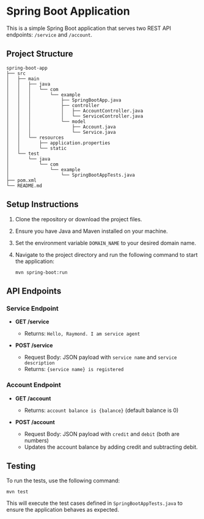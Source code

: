 # Spring Boot Application

This is a simple Spring Boot application that serves two REST API endpoints: `/service` and `/account`.

## Project Structure

```
spring-boot-app
├── src
│   ├── main
│   │   ├── java
│   │   │   └── com
│   │   │       └── example
│   │   │           ├── SpringBootApp.java
│   │   │           ├── controller
│   │   │           │   ├── AccountController.java
│   │   │           │   └── ServiceController.java
│   │   │           └── model
│   │   │               ├── Account.java
│   │   │               └── Service.java
│   │   └── resources
│   │       ├── application.properties
│   │       └── static
│   └── test
│       └── java
│           └── com
│               └── example
│                   └── SpringBootAppTests.java
├── pom.xml
└── README.md
```

## Setup Instructions

1. Clone the repository or download the project files.
2. Ensure you have Java and Maven installed on your machine.
3. Set the environment variable `DOMAIN_NAME` to your desired domain name.
4. Navigate to the project directory and run the following command to start the application:

   ```
   mvn spring-boot:run
   ```

## API Endpoints

### Service Endpoint

- **GET /service**
  - Returns: `Hello, Raymond. I am service agent`

- **POST /service**
  - Request Body: JSON payload with `service name` and `service description`
  - Returns: `{service name} is registered`

### Account Endpoint

- **GET /account**
  - Returns: `account balance is {balance}` (default balance is 0)

- **POST /account**
  - Request Body: JSON payload with `credit` and `debit` (both are numbers)
  - Updates the account balance by adding credit and subtracting debit.

## Testing

To run the tests, use the following command:

```
mvn test
```

This will execute the test cases defined in `SpringBootAppTests.java` to ensure the application behaves as expected.